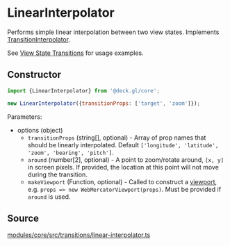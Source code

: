 # LinearInterpolator

Performs simple linear interpolation between two view states. Implements [TransitionInterpolator](./transition-interpolator.md).

See [View State Transitions](../../developer-guide/animations-and-transitions.md#camera-transitions) for usage examples.


## Constructor

```js
import {LinearInterpolator} from '@deck.gl/core';

new LinearInterpolator({transitionProps: ['target', 'zoom']});
```

Parameters:

- options (object)
  * `transitionProps` (string[], optional) - Array of prop names that should be linearly interpolated. Default `['longitude', 'latitude', 'zoom', 'bearing', 'pitch']`.
  * `around` (number[2], optional) - A point to zoom/rotate around, `[x, y]` in screen pixels. If provided, the location at this point will not move during the transition.
  * `makeViewport` (Function, optional) - Called to construct a [viewport](./viewport.md), e.g. `props => new WebMercatorViewport(props)`. Must be provided if `around` is used.

## Source

[modules/core/src/transitions/linear-interpolator.ts](https://github.com/visgl/deck.gl/tree/9.0-release/modules/core/src/transitions/linear-interpolator.ts)
